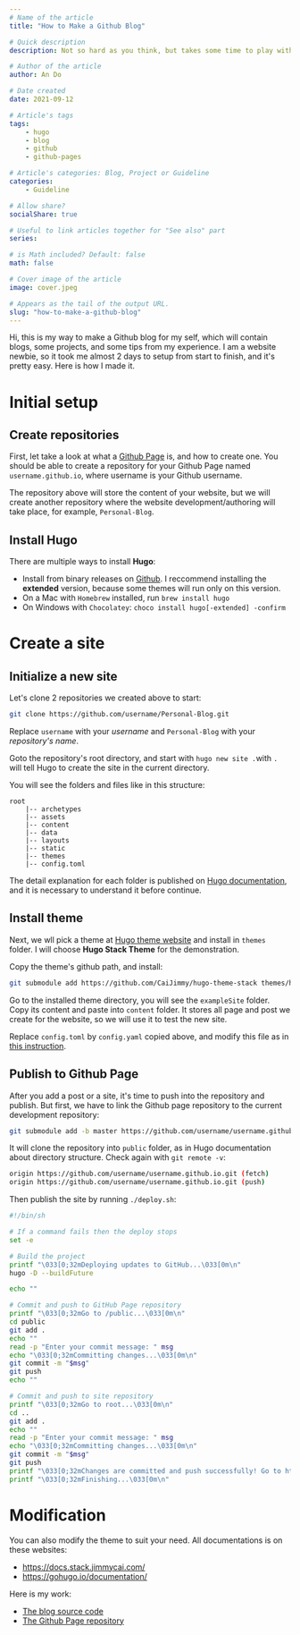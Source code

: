 ```yaml
---
# Name of the article
title: "How to Make a Github Blog"

# Quick description
description: Not so hard as you think, but takes some time to play with it

# Author of the article
author: An Do

# Date created
date: 2021-09-12

# Article's tags
tags: 
    - hugo
    - blog
    - github
    - github-pages

# Article's categories: Blog, Project or Guideline
categories:
    - Guideline

# Allow share?
socialShare: true

# Useful to link articles together for "See also" part
series: 

# is Math included? Default: false
math: false

# Cover image of the article
image: cover.jpeg

# Appears as the tail of the output URL.
slug: "how-to-make-a-github-blog"
---
```


Hi, this is my way to make a Github blog for my self, which will contain blogs, some projects, and some tips from my experience. I am a website newbie, so it took me almost 2 days to setup from start to finish, and it's pretty easy. Here is how I made it.

# Initial setup

## Create repositories

First, let take a look at what a [Github Page](https://pages.github.com/) is, and how to create one. You should be able to create a repository for your Github Page named `username.github.io`, where username is your Github username.

The repository above will store the content of your website, but we will create another repository where the website development/authoring will take place, for example, `Personal-Blog`.

## Install Hugo

There are multiple ways to install **Hugo**:

- Install from binary releases on [Github](https://github.com/gohugoio/hugo/releases). I reccommend installing the **extended** version, because some themes will run only on this version.
- On a Mac with `Homebrew` installed, run `brew install hugo`
- On Windows with `Chocolatey`: `choco install hugo[-extended] -confirm`

# Create a site

## Initialize a new site

Let's clone 2 repositories we created above to start:

```bash
git clone https://github.com/username/Personal-Blog.git
```

Replace `username` with your *username* and `Personal-Blog` with your *repository's name*.

Goto the repository's root directory, and start with `hugo new site .`with `.` will tell Hugo to create the site in the current directory.

You will see the folders and files like in this structure:

```text
root
    |-- archetypes
    |-- assets
    |-- content
    |-- data
    |-- layouts
    |-- static
    |-- themes  
    |-- config.toml
```

The detail explanation for each folder is published on [Hugo documentation](https://gohugo.io/getting-started/directory-structure/), and it is necessary to understand it before continue.

## Install theme

Next, we wll pick a theme at [Hugo theme website](https://themes.gohugo.io/) and install in `themes` folder. I will choose **Hugo Stack Theme** for the demonstration.

Copy the theme's github path, and install:

```bash
git submodule add https://github.com/CaiJimmy/hugo-theme-stack themes/hugo-theme-stack
```

Go to the installed theme directory, you will see the `exampleSite` folder. Copy its content and paste into `content` folder. It stores all page and post we create for the website, so we will use it to test the new site.

Replace `config.toml` by `config.yaml` copied above, and modify this file as in [this instruction](https://docs.stack.jimmycai.com/).

## Publish to Github Page

After you add a post or a site, it's time to push into the repository and publish. But first, we have to link the Github page repository to the current development repository:

```bash
git submodule add -b master https://github.com/username/username.github.io.git public
```

It will clone the repository into `public` folder, as in Hugo documentation about directory structure.
Check again with `git remote -v`:

```bash
origin https://github.com/username/username.github.io.git (fetch)
origin https://github.com/username/username.github.io.git (push)
```

Then publish the site by running `./deploy.sh`:

```bash
#!/bin/sh

# If a command fails then the deploy stops
set -e

# Build the project
printf "\033[0;32mDeploying updates to GitHub...\033[0m\n"
hugo -D --buildFuture

echo ""

# Commit and push to GitHub Page repository
printf "\033[0;32mGo to /public...\033[0m\n"
cd public
git add .
echo ""
read -p "Enter your commit message: " msg
echo "\033[0;32mCommitting changes...\033[0m\n"
git commit -m "$msg"
git push
echo ""

# Commit and push to site repository
printf "\033[0;32mGo to root...\033[0m\n"
cd ..
git add .
echo ""
read -p "Enter your commit message: " msg
echo "\033[0;32mCommitting changes...\033[0m\n"
git commit -m "$msg"
git push
printf "\033[0;32mChanges are committed and push successfully! Go to https://username.github.io to see.\033[0m\n"
printf "\033[0;32mFinishing...\033[0m\n"
```

# Modification

You can also modify the theme to suit your need. All documentations is on these websites:

- <https://docs.stack.jimmycai.com/>
- <https://gohugo.io/documentation/>

Here is my work:

- [The blog source code](https://github.com/andoDsAI/Personal-Blog)
- [The Github Page repository](https://github.com/andoDsAI/andoDsAI.github.io)
